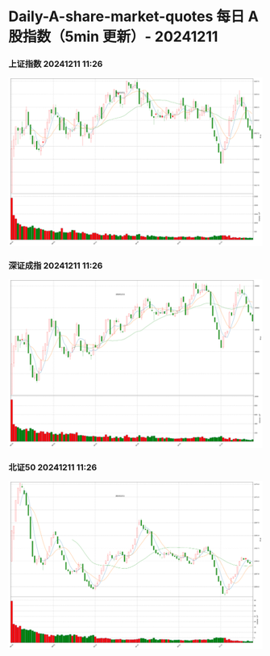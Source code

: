 
# Daily-A-share-market-quotes 每日 A 股指数（5min 更新）- 20241211

### 上证指数 20241211 11:26
![](./fig/2024/12/20241211-sh000001.png)

### 深证成指 20241211 11:26
![](./fig/2024/12/20241211-sz399001.png)

### 北证50 20241211 11:26
![](./fig/2024/12/20241211-bj899050.png)
